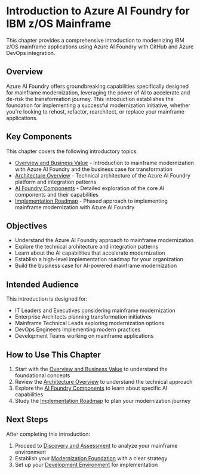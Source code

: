# Introduction to Azure AI Foundry for IBM z/OS Mainframe

This chapter provides a comprehensive introduction to modernizing IBM z/OS mainframe applications using Azure AI Foundry with GitHub and Azure DevOps integration.

## Overview

Azure AI Foundry offers groundbreaking capabilities specifically designed for mainframe modernization, leveraging the power of AI to accelerate and de-risk the transformation journey. This introduction establishes the foundation for implementing a successful modernization initiative, whether you're looking to rehost, refactor, rearchitect, or replace your mainframe applications.

## Key Components

This chapter covers the following introductory topics:

- [Overview and Business Value](01-overview.md) - Introduction to mainframe modernization with Azure AI Foundry and the business case for transformation
- [Architecture Overview](02-architecture.md) - Technical architecture of the Azure AI Foundry platform and integration patterns
- [AI Foundry Components](03-ai-foundry-components.md) - Detailed exploration of the core AI components and their capabilities
- [Implementation Roadmap](04-implementation-roadmap.md) - Phased approach to implementing mainframe modernization with Azure AI Foundry

## Objectives

- Understand the Azure AI Foundry approach to mainframe modernization
- Explore the technical architecture and integration patterns
- Learn about the AI capabilities that accelerate modernization
- Establish a high-level implementation roadmap for your organization
- Build the business case for AI-powered mainframe modernization

## Intended Audience

This introduction is designed for:

- IT Leaders and Executives considering mainframe modernization
- Enterprise Architects planning transformation initiatives
- Mainframe Technical Leads exploring modernization options
- DevOps Engineers implementing modern practices
- Development Teams working on mainframe applications

## How to Use This Chapter

1. Start with the [Overview and Business Value](01-overview.md) to understand the foundational concepts
2. Review the [Architecture Overview](02-architecture.md) to understand the technical approach
3. Explore the [AI Foundry Components](03-ai-foundry-components.md) to learn about specific AI capabilities
4. Study the [Implementation Roadmap](04-implementation-roadmap.md) to plan your modernization journey

## Next Steps

After completing this introduction:

1. Proceed to [Discovery and Assessment](../02-discovery/README.md) to analyze your mainframe environment
2. Establish your [Modernization Foundation](../03-foundation/README.md) with a clear strategy
3. Set up your [Development Environment](../04-development-environment/README.md) for implementation
